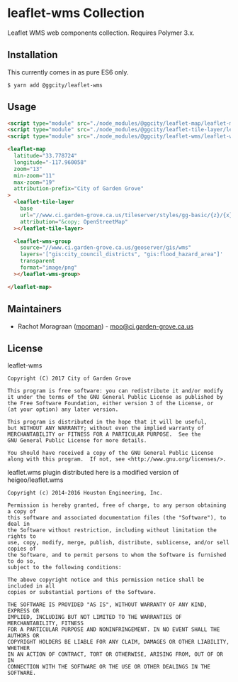 leaflet-wms Collection
======================

Leaflet WMS web components collection. Requires Polymer 3.x.

Installation
------------

This currently comes in as pure ES6 only.

    $ yarn add @ggcity/leaflet-wms

Usage
-----

```html
<script type="module" src="./node_modules/@ggcity/leaflet-map/leaflet-map.js"></script>
<script type="module" src="./node_modules/@ggcity/leaflet-tile-layer/leaflet-tile-layer.js"></script>
<script type="module" src="./node_modules/@ggcity/leaflet-wms/leaflet-wms-group.js"></script>

<leaflet-map
  latitude="33.778724"
  longitude="-117.960058"
  zoom="13"
  min-zoom="11"
  max-zoom="19"
  attribution-prefix="City of Garden Grove"
>
  <leaflet-tile-layer
    base
    url="//www.ci.garden-grove.ca.us/tileserver/styles/gg-basic/{z}/{x}/{y}.png"
    attribution="&copy; OpenStreetMap"
  ></leaflet-tile-layer>

  <leaflet-wms-group
    source="//www.ci.garden-grove.ca.us/geoserver/gis/wms"
    layers='["gis:city_council_districts", "gis:flood_hazard_area"]'
    transparent
    format="image/png"
  ></leaflet-wms-group>

</leaflet-map>
```

Maintainers
-----------

* Rachot Moragraan ([mooman](https://github.com/mooman)) - moo@ci.garden-grove.ca.us

License
-------

leaflet-wms

    Copyright (C) 2017 City of Garden Grove

    This program is free software: you can redistribute it and/or modify
    it under the terms of the GNU General Public License as published by
    the Free Software Foundation, either version 3 of the License, or
    (at your option) any later version.

    This program is distributed in the hope that it will be useful,
    but WITHOUT ANY WARRANTY; without even the implied warranty of
    MERCHANTABILITY or FITNESS FOR A PARTICULAR PURPOSE.  See the
    GNU General Public License for more details.

    You should have received a copy of the GNU General Public License
    along with this program.  If not, see <http://www.gnu.org/licenses/>.

leaflet.wms plugin distributed here is a modified version of heigeo/leaflet.wms

    Copyright (c) 2014-2016 Houston Engineering, Inc.
    
    Permission is hereby granted, free of charge, to any person obtaining a copy of
    this software and associated documentation files (the "Software"), to deal in
    the Software without restriction, including without limitation the rights to
    use, copy, modify, merge, publish, distribute, sublicense, and/or sell copies of
    the Software, and to permit persons to whom the Software is furnished to do so,
    subject to the following conditions:
    
    The above copyright notice and this permission notice shall be included in all
    copies or substantial portions of the Software.
    
    THE SOFTWARE IS PROVIDED "AS IS", WITHOUT WARRANTY OF ANY KIND, EXPRESS OR
    IMPLIED, INCLUDING BUT NOT LIMITED TO THE WARRANTIES OF MERCHANTABILITY, FITNESS
    FOR A PARTICULAR PURPOSE AND NONINFRINGEMENT. IN NO EVENT SHALL THE AUTHORS OR
    COPYRIGHT HOLDERS BE LIABLE FOR ANY CLAIM, DAMAGES OR OTHER LIABILITY, WHETHER
    IN AN ACTION OF CONTRACT, TORT OR OTHERWISE, ARISING FROM, OUT OF OR IN
    CONNECTION WITH THE SOFTWARE OR THE USE OR OTHER DEALINGS IN THE SOFTWARE.
